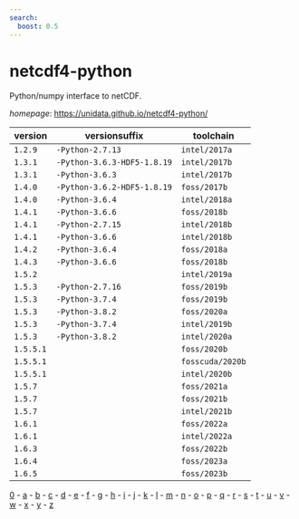 ```yaml
---
search:
  boost: 0.5
---
```

# netcdf4-python

Python/numpy interface to netCDF.

*homepage*: <https://unidata.github.io/netcdf4-python/>

version | versionsuffix | toolchain
--------|---------------|----------
``1.2.9`` | ``-Python-2.7.13`` | ``intel/2017a``
``1.3.1`` | ``-Python-3.6.3-HDF5-1.8.19`` | ``intel/2017b``
``1.3.1`` | ``-Python-3.6.3`` | ``intel/2017b``
``1.4.0`` | ``-Python-3.6.2-HDF5-1.8.19`` | ``foss/2017b``
``1.4.0`` | ``-Python-3.6.4`` | ``intel/2018a``
``1.4.1`` | ``-Python-3.6.6`` | ``foss/2018b``
``1.4.1`` | ``-Python-2.7.15`` | ``intel/2018b``
``1.4.1`` | ``-Python-3.6.6`` | ``intel/2018b``
``1.4.2`` | ``-Python-3.6.4`` | ``foss/2018a``
``1.4.3`` | ``-Python-3.6.6`` | ``foss/2018b``
``1.5.2`` |  | ``intel/2019a``
``1.5.3`` | ``-Python-2.7.16`` | ``foss/2019b``
``1.5.3`` | ``-Python-3.7.4`` | ``foss/2019b``
``1.5.3`` | ``-Python-3.8.2`` | ``foss/2020a``
``1.5.3`` | ``-Python-3.7.4`` | ``intel/2019b``
``1.5.3`` | ``-Python-3.8.2`` | ``intel/2020a``
``1.5.5.1`` |  | ``foss/2020b``
``1.5.5.1`` |  | ``fosscuda/2020b``
``1.5.5.1`` |  | ``intel/2020b``
``1.5.7`` |  | ``foss/2021a``
``1.5.7`` |  | ``foss/2021b``
``1.5.7`` |  | ``intel/2021b``
``1.6.1`` |  | ``foss/2022a``
``1.6.1`` |  | ``intel/2022a``
``1.6.3`` |  | ``foss/2022b``
``1.6.4`` |  | ``foss/2023a``
``1.6.5`` |  | ``foss/2023b``

[0](../0/index.md) - [a](../a/index.md) - [b](../b/index.md) - [c](../c/index.md) - [d](../d/index.md) - [e](../e/index.md) - [f](../f/index.md) - [g](../g/index.md) - [h](../h/index.md) - [i](../i/index.md) - [j](../j/index.md) - [k](../k/index.md) - [l](../l/index.md) - [m](../m/index.md) - [n](../n/index.md) - [o](../o/index.md) - [p](../p/index.md) - [q](../q/index.md) - [r](../r/index.md) - [s](../s/index.md) - [t](../t/index.md) - [u](../u/index.md) - [v](../v/index.md) - [w](../w/index.md) - [x](../x/index.md) - [y](../y/index.md) - [z](../z/index.md)

